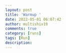 ```yaml
---
layout: post
title: 'Warmup '
date: 2022-05-01 06:07:42
author: multishiv19
comments: true
category: [runs]
tags: [Run]
description: 
---
```


<div width='100%' class='strava-embed-placeholder' data-embed-type='activity' data-embed-id='7072515606'></div>
<script src='https://strava-embeds.com/embed.js'></script>
